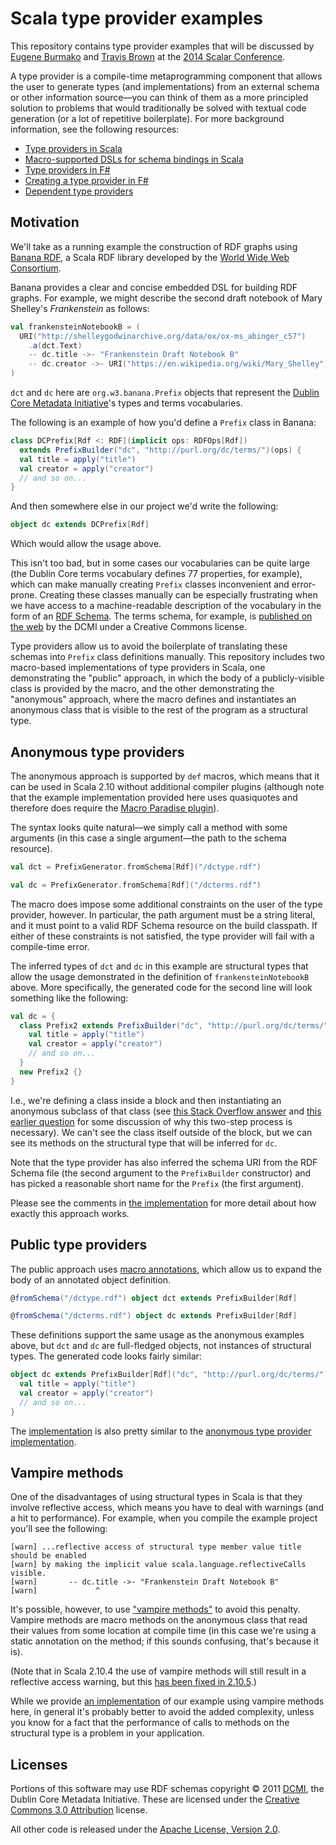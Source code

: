 Scala type provider examples
============================

This repository contains type provider examples that will be discussed by
[Eugene Burmako](https://twitter.com/xeno_by) and [Travis
Brown](https://twitter.com/travisbrown) at the [2014 Scalar
Conference](http://scalar-conf.com/).

A type provider is a compile-time metaprogramming component that allows the
user to generate types (and implementations) from an external schema or other
information source—you can think of them as a more principled solution to
problems that would traditionally be solved with textual code generation (or a
lot of repetitive boilerplate). For more background information, see the
following resources:

- [Type providers in Scala](http://docs.scala-lang.org/overviews/macros/typeproviders.html)
- [Macro-supported DSLs for schema bindings in Scala](http://meta.plasm.us/posts/2013/06/19/macro-supported-dsls-for-schema-bindings/)
- [Type providers in F#](http://msdn.microsoft.com/en-us/library/hh156509.aspx)
- [Creating a type provider in F#](http://msdn.microsoft.com/en-us/library/hh361034.aspx)
- [Dependent type providers](http://itu.dk/people/drc/pubs/dependent-type-providers.pdf)

Motivation
----------

We'll take as a running example the construction of RDF graphs using
[Banana RDF](https://github.com/w3c/banana-rdf), a Scala RDF library
developed by the [World Wide Web Consortium](http://www.w3.org/).

Banana provides a clear and concise embedded DSL for building RDF graphs.
For example, we might describe the second draft notebook of Mary Shelley's
_Frankenstein_ as follows:

``` scala
val frankensteinNotebookB = (
  URI("http://shelleygodwinarchive.org/data/ox/ox-ms_abinger_c57")
    .a(dct.Text)
    -- dc.title ->- "Frankenstein Draft Notebook B"
    -- dc.creator ->- URI("https://en.wikipedia.org/wiki/Mary_Shelley")
)
```

`dct` and `dc` here are `org.w3.banana.Prefix` objects that represent the
[Dublin Core Metadata Initiative](http://dublincore.org/)'s types and terms
vocabularies.

The following is an example of how you'd define a `Prefix` class in Banana:

``` scala
class DCPrefix[Rdf <: RDF](implicit ops: RDFOps[Rdf])
  extends PrefixBuilder("dc", "http://purl.org/dc/terms/")(ops) {
  val title = apply("title")
  val creator = apply("creator")
  // and so on...
}
```

And then somewhere else in our project we'd write the following:

``` scala
object dc extends DCPrefix[Rdf]
```

Which would allow the usage above.

This isn't too bad, but in some cases our vocabularies can be quite large (the
Dublin Core terms vocabulary defines 77 properties, for example), which can make manually
creating `Prefix` classes inconvenient and error-prone. Creating these classes
manually can be especially frustrating when we have access to a
machine-readable description of the vocabulary in the form of an [RDF
Schema](http://www.w3.org/TR/rdf-schema/). The terms schema, for example, is
[published on the web](http://dublincore.org/2008/01/14/dcterms.rdf) by the
DCMI under a Creative Commons license.

Type providers allow us to avoid the boilerplate of translating these schemas
into `Prefix` class definitions manually. This repository includes two
macro-based implementations of type providers in Scala, one demonstrating the
"public" approach, in which the body of a publicly-visible class is provided
by the macro, and the other demonstrating the "anonymous" approach, where the
macro defines and instantiates an anonymous class that is visible to the rest
of the program as a structural type.

Anonymous type providers
------------------------

The anonymous approach is supported by `def` macros, which means that it can be
used in Scala 2.10 without additional compiler plugins (although note that the
example implementation provided here uses quasiquotes and therefore does require
the [Macro Paradise plugin](http://docs.scala-lang.org/overviews/macros/paradise.html)).

The syntax looks quite natural—we simply call a method with some arguments
(in this case a single argument—the path to the schema resource).

``` scala
val dct = PrefixGenerator.fromSchema[Rdf]("/dctype.rdf")

val dc = PrefixGenerator.fromSchema[Rdf]("/dcterms.rdf")
```

The macro does impose some additional constraints on the user of the type
provider, however. In particular, the path argument must be a string literal,
and it must point to a valid RDF Schema resource on the build classpath. If
either of these constraints is not satisfied, the type provider will fail with
a compile-time error.

The inferred types of `dct` and `dc`  in this example are structural types
that allow the usage demonstrated in the definition of `frankensteinNotebookB`
above. More specifically, the generated code for the second line will look
something like the following:

``` scala
val dc = {
  class Prefix2 extends PrefixBuilder("dc", "http://purl.org/dc/terms/") {
    val title = apply("title")
    val creator = apply("creator")
    // and so on...
  }
  new Prefix2 {}
}
```

I.e., we're defining a class inside a block and then instantiating an
anonymous subclass of that class (see [this Stack Overflow
answer](http://stackoverflow.com/a/18485004/334519) and [this earlier
question](http://stackoverflow.com/q/14370842/334519) for some discussion of
why this two-step process is necessary). We can't see the class itself outside
of the block, but we can see its methods on the structural type that will be
inferred for `dc`.

Note that the type provider has also inferred the schema URI from the RDF
Schema file (the second argument to the `PrefixBuilder` constructor) and has
picked a reasonable short name for the `Prefix` (the first argument).

Please see the comments in [the
implementation](https://github.com/travisbrown/type-provider-examples/blob/master/rdfs-anonymous/src/main/scala/anonymous/PrefixGenerator.scala)
for more detail about how exactly this approach works.

Public type providers
---------------------

The public approach uses [macro annotations](http://docs.scala-lang.org/overviews/macros/annotations.html),
which allow us to expand the body of an annotated object definition.

``` scala
@fromSchema("/dctype.rdf") object dct extends PrefixBuilder[Rdf]

@fromSchema("/dcterms.rdf") object dc extends PrefixBuilder[Rdf]
```

These definitions support the same usage as the anonymous examples above,
but `dct` and `dc` are full-fledged objects, not instances of structural types.
The generated code looks fairly similar:

``` scala
object dc extends PrefixBuilder[Rdf]("dc", "http://purl.org/dc/terms/") {
  val title = apply("title")
  val creator = apply("creator")
  // and so on...
}
```

The [implementation](https://github.com/travisbrown/type-provider-examples/blob/master/rdfs-public/src/main/scala/public/PrefixGenerator.scala)
is also pretty similar to the [anonymous type provider
implementation](https://github.com/travisbrown/type-provider-examples/blob/master/rdfs-anonymous/src/main/scala/anonymous/PrefixGenerator.scala).

Vampire methods
---------------

One of the disadvantages of using structural types in Scala is that they involve
reflective access, which means you have to deal with warnings (and a hit to
performance). For example, when you compile the example project you'll see the
following:

```
[warn] ...reflective access of structural type member value title should be enabled
[warn] by making the implicit value scala.language.reflectiveCalls visible.
[warn]       -- dc.title ->- "Frankenstein Draft Notebook B"
[warn]             ^
```

It's possible, however, to use ["vampire
methods"](http://meta.plasm.us/posts/2013/07/12/vampire-methods-for-structural-types/)
to avoid this penalty. Vampire methods are macro methods on the anonymous
class that read their values from some location at compile time (in this case
we're using a static annotation on the method; if this sounds confusing,
that's because it is).

(Note that in Scala 2.10.4 the use of vampire methods will still result in a
reflective access warning, but this [has been fixed in
2.10.5](https://github.com/scala/scala/pull/3602).)

While we provide [an implementation](https://github.com/travisbrown/type-provider-examples/blob/master/rdfs-anonymous/src/main/scala/anonymous/VampiricPrefixGenerator.scala)
of our example using vampire methods here, in general it's probably better to
avoid the added complexity, unless you know for a fact that the performance of
calls to methods on the structural type is a problem in your application.

Licenses
--------

Portions of this software may use RDF schemas copyright © 2011
[DCMI](http://dublincore.org/), the Dublin Core Metadata Initiative.
These are licensed under the [Creative Commons 3.0
Attribution](http://creativecommons.org/licenses/by/3.0/) license.

All other code is released under the [Apache License, Version
2.0](http://www.apache.org/licenses/LICENSE-2.0.html).

